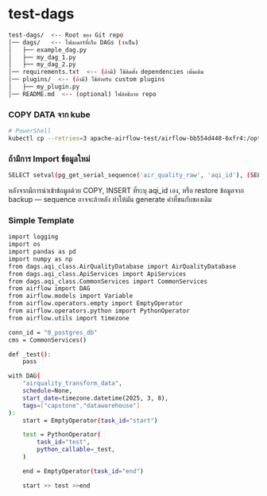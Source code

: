 # test-dags
```bash
test-dags/  <-- Root ของ Git repo
│── dags/   <-- โฟลเดอร์ที่เก็บ DAGs (จำเป็น)
│   ├── example_dag.py
│   ├── my_dag_1.py
│   ├── my_dag_2.py
│── requirements.txt  <-- (ถ้ามี) ใช้ติดตั้ง dependencies เพิ่มเติม
│── plugins/  <-- (ถ้ามี) ใช้สำหรับ custom plugins
│   ├── my_plugin.py
│── README.md  <-- (optional) ไฟล์อธิบาย repo
```

### COPY DATA จาก kube
```bash
# PowerShell
kubectl cp --retries=3 apache-airflow-test/airflow-bb554d448-6xfr4:/opt/airflow/dags ./airflow-dags -c airflow-webserver --no-preserve
```

### ถ้ามีการ Import ข้อมูลใหม่
```bash
SELECT setval(pg_get_serial_sequence('air_quality_raw', 'aqi_id'), (SELECT MAX(aqi_id) FROM air_quality_raw));
```
หลังจากมีการนำเข้าข้อมูลด้วย COPY, INSERT ที่ระบุ aqi_id เอง, หรือ restore ข้อมูลจาก backup — sequence อาจจะล้าหลัง ทำให้มัน generate ค่าที่ชนกับของเดิม

### Simple Template
```bash
import logging
import os
import pandas as pd
import numpy as np
from dags.aqi_class.AirQualityDatabase import AirQualityDatabase
from dags.aqi_class.ApiServices import ApiServices
from dags.aqi_class.CommonServices import CommonServices
from airflow import DAG
from airflow.models import Variable
from airflow.operators.empty import EmptyOperator
from airflow.operators.python import PythonOperator
from airflow.utils import timezone

conn_id = "0_postgres_db"
cms = CommonServices()

def _test():
    pass

with DAG(
    "airquality_transform_data",
    schedule=None,
    start_date=timezone.datetime(2025, 3, 8),
    tags=["capstone","datawarehouse"]
):
    start = EmptyOperator(task_id="start")

    test = PythonOperator(
        task_id="test",
        python_callable=_test,
    )

    end = EmptyOperator(task_id="end")

    start >> test >>end
```